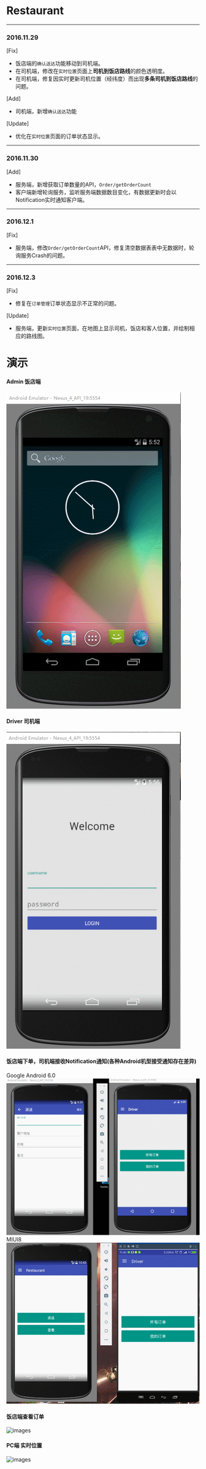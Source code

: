 # Restaurant


----------
### 2016.11.29

[Fix]

 - 饭店端的`确认送达`功能移动到司机端。
 - 在司机端，修改在`实时位置`页面上**司机到饭店路线**的颜色透明度。
 - 在司机端，修复因实时更新司机位置（经纬度）而出现**多条司机到饭店路线**的问题。

[Add]

 - 司机端，新增`确认送达`功能

[Update]

 - 优化在`实时位置`页面的订单状态显示。
 


----------


### 2016.11.30

[Add]

 - 服务端，新增获取订单数量的API，`Order/getOrderCount`
 - 客户端新增轮询服务，监听服务端数据数目变化，有数据更新时会以Notification实时通知客户端。


----------


### 2016.12.1

[Fix]

 - 服务端，修改`Order/getOrderCount`API，修复清空数据表表中无数据时，轮询服务Crash的问题。


----------


### 2016.12.3
[Fix]

 - 修复在`订单管理`订单状态显示不正常的问题。

[Update]

 - 服务端，更新`实时位置`页面，在地图上显示司机，饭店和客人位置，并绘制相应的路线图。

# 演示

#### Admin 饭店端
![images](https://github.com/gaoyuyu/Restaurant/raw/master/captures/admin.gif)

#### Driver 司机端
![images](https://github.com/gaoyuyu/Restaurant/raw/master/captures/driver.gif)

#### 饭店端下单，司机端接收Notification通知(各种Android机型接受通知存在差异)
Google Android 6.0
![images](https://github.com/gaoyuyu/Restaurant/raw/master/captures/notification.gif)
MIUI8
![images](https://github.com/gaoyuyu/Restaurant/raw/master/captures/notification_real.gif)
#### 饭店端查看订单
![images](https://github.com/gaoyuyu/Restaurant/raw/master/captures/admin_check_order.gif)

#### PC端 实时位置
![images](https://github.com/gaoyuyu/Restaurant/raw/master/captures/server_location.gif)

 